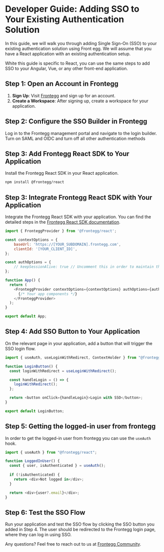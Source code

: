 # Developer Guide: Adding SSO to Your Existing Authentication Solution

In this guide, we will walk you through adding Single Sign-On (SSO) to your existing authentication solution using Front egg. We will assume that you have a React application with an existing authentication setup.

White this guide is specific to React, you can use the same steps to add SSO to your Angular, Vue, or any other front-end application.

## Step 1: Open an Account in Frontegg

1. **Sign Up**: Visit [Frontegg](https://portal.frontegg.com) and sign up for an account.
2. **Create a Workspace**: After signing up, create a workspace for your application.

## Step 2: Configure the SSO Builder in Frontegg
Log in to the Frontegg management portal and navigate to the login builder. Turn on SAML and OIDC and turn off all other authentication methods

## Step 3: Add Frontegg React SDK to Your Application
Install the Frontegg React SDK in your React application.
```bash
npm install @frontegg/react
```

## Step 3: Integrate Frontegg React SDK with Your Application
Integrate the Frontegg React SDK with your application. You can find the detailed steps in the [Frontegg React SDK documentation](https://docs.frontegg.com/docs/react/introduction).

```javascript
import { FronteggProvider } from '@frontegg/react';

const contextOptions = {
    baseUrl: 'https://[YOUR_SUBDOMAIN].frontegg.com',
    clientId: '[YOUR_CLIENT_ID]',
};

const authOptions = {
    // keepSessionAlive: true // Uncomment this in order to maintain the session alive
};

function App() {
  return (
    <FronteggProvider contextOptions={contextOptions} authOptions={authOptions} hostedLoginBox>
      {/* Your app components */}
    </FronteggProvider>
  );
}

export default App;

```

## Step 4: Add SSO Button to Your Application
On the relevant page in your application, add a button that will trigger the SSO login flow.

```javascript
import { useAuth, useLoginWithRedirect, ContextHolder } from "@frontegg/react";

function LoginButton() {
  const loginWithRedirect = useLoginWithRedirect();

  const handleLogin = () => {
    loginWithRedirect();
  };

  return <button onClick={handleLogin}>Login with SSO</button>;
}

export default LoginButton;
```

## Step 5: Getting the logged-in user from frontegg
In order to get the logged-in user from frontegg you can use the `useAuth` hook.

```javascript
import { useAuth } from "@frontegg/react";

function LoggedInUser() {
  const { user, isAuthenticated } = useAuth();
  
  if (!isAuthenticated) {
    return <div>Not logged in</div>;
  }

  return <div>{user?.email}</div>;
}
```

## Step 6: Test the SSO Flow
Run your application and test the SSO flow by clicking the SSO button you added in Step 4.
The user should be redirected to the Frontegg login page, where they can log in using SSO.

Any questions? Feel free to reach out to us at [Frontegg Community](https://join.slack.com/t/frontegg-community/shared_invite/zt-e1oxi1vn-SZErBZcwHcbgj4vrwRIp5A).
